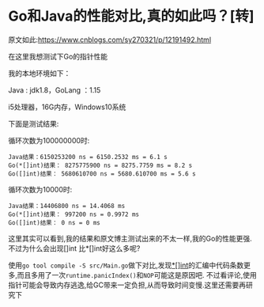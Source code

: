 # Go和Java的性能对比,真的如此吗？[转]
原文如此:https://www.cnblogs.com/sy270321/p/12191492.html

在这里我想测试下Go的指针性能

我的本地环境如下：

Java : jdk1.8，GoLang ：1.15

i5处理器，16G内存，Windows10系统

下面是测试结果:

循环次数为100000000时:

    Java结果：6150253200 ns = 6150.2532 ms = 6.1 s
    Go(*[]int)结果： 8275775900 ns = 8275.7759 ms = 8.2 s
    Go([]int)结果： 5680610700 ns = 5680.610700 ms = 5.6 s

循环次数为10000时:

    Java结果：14406800 ns = 14.4068 ms 
    Go(*[]int)结果： 997200 ns = 0.9972 ms 
    Go([]int)结果： 0 ns = 0 ms 

这里其实可以看到,我的结果和原文博主测试出来的不太一样,我的Go的性能更强.不过为什么会出现[]int 比*[]int好这么多呢?

使用```go tool compile -S src/Main.go```做下对比,发现[*[]int](./☆[]int.txt)的汇编中代码条数更多,而且多用了一次```runtime.panicIndex()```和```NOP```可能这是原因吧.
不过看评论,使用指针可能会导致内存逃逸,给GC带来一定负担,从而导致时间变慢.这里还需要再研究下